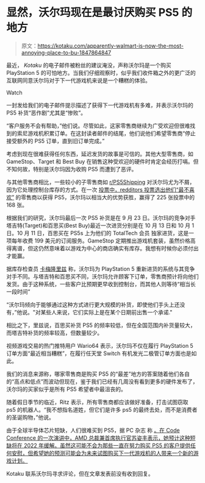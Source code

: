 # 显然，沃尔玛现在是最讨厌购买 PS5 的地方

> 原文：<https://kotaku.com/apparently-walmart-is-now-the-most-annoying-place-to-bu-1847864847>

最近， *Kotaku* 的电子邮件被粉丝的建议淹没，声称沃尔玛是一个购买 PlayStation 5 的可怕地方。当我们仔细观察时，似乎我们收件箱之外的更广泛的互联网同意沃尔玛对于下一代游戏机来说是一个糟糕的体验。

Watch

一封发给我们的电子邮件提示描述了获得下一代游戏机有多难，并表示沃尔玛的 PS5 补货“恶作剧”尤其是“惨败”。

“客户服务不会有帮助，”他们说。尽管如此，这家零售商继续为广受欢迎但很难找到的索尼游戏机积累订单。在这封读者邮件的结尾，他们说他们希望零售商“停止接受额外的 PS5 订单，直到旧订单完成。”

考虑到现在很难获得任何东西，延迟发货的故事是可信的。其他大型零售商，如 GameStop、Target 和 Best Buy 在销售这种受欢迎的硬件时肯定会经历打嗝。但不知何故，特别是沃尔玛因为收购 PS5 而遭到了恶评。

与其他零售商相比，一些较小的子零售商如 [r/PS5Shipping](https://www.reddit.com/r/PS5Shipping/) 对沃尔玛尤为不屑，因为它处理控制台库存的方式。在一次 [投票中，redditors 投票选出他们“最不喜欢”](https://www.reddit.com/r/PS5Shipping/comments/q145rl/if_you_could_secure_a_ps5_from_any_retailer_which/) 的零售商以获得 PS5，沃尔玛以相当大的优势获胜，赢得了 225 张投票中的 168 张。

根据我们的研究，沃尔玛最后一次 PS5 补货是在 9 月 23 日。沃尔玛的竞争对手塔吉特(Target)和百思买(Best Buy)最近一次进货分别是在 10 月 13 日和 10 月 1 日。10 月 11 日，百思买在 PS5s 上为他们的 TotalTech 会员 独家进货，这是一项每年收费 199 美元的订阅服务。GameStop 定期推出游戏机套装，虽然价格高得离谱，但这仍然意味着以游戏为中心的商店确实有库存。我想有时候你必须付出才能赢。

据库存检查员 [卡梅隆里兹](https://twitter.com/CameronRitz) 称，沃尔玛为 PlayStation 5 重新进货的系统与其竞争对手不同。与塔吉特和百思买不同，沃尔玛允许顾客下订单，零售商预计将向他们发货。由于这种系统，一些客户比预期更早收到控制台，而其他人则等待“相当长一段时间”

“沃尔玛倾向于能够通过这种方式进行更大规模的补货，即使他们手头上还没有，”他说。"对某些人来说，它们实际上是在某个日期前出售一个承诺."

相比之下，里兹说，百思买补货 PS5 的频率较低，但在全国范围内补货量较大，而塔吉特补货的频率较高，但数量较少。

视频游戏交易的热门推特用户 Wario64 表示，沃尔玛不仅在履行 PlayStation 5 订单方面“最近相当糟糕”，在履行任天堂 Switch 有机发光二极管订单方面也是如此。

我们的消息来源称，哪家零售商是购买 PS5 的“最差”地方的答案随着他们各自的“高点和低点”而波动但现在，鉴于我们已经有几周没有看到更多的硬件发布了，沃尔玛的买家似乎是所有 PS5 希望者中最沮丧的。

随着假日季节的临近，Ritz 表示，所有零售商都应该做好准备，打击试图窃取 ps5 的机器人。“我不想指名道姓，但它们是许多 ps5 的最终去处，而不是消费者的圣诞购物，”他说。

由于全球半导体芯片短缺，人们很难买到 PS5，据 PC 杂志 称 [。在 Code Conference 的一次演讲中，AMD 总裁兼首席执行官苏姿丰表示，她预计这种短缺将在 2022 年缓解。虽然这可能不会为那些一直在努力购买 PS5 的客户提供任何安慰，但希望她的预测可能会为未来试图购买下一代游戏机的人带来一个新的游戏计划。](https://www.pcmag.com/news/amd-ceo-lisa-su-sees-chip-shortage-easing-in-2022)

Kotaku 联系沃尔玛寻求评论，但在文章发表前没有收到回复。